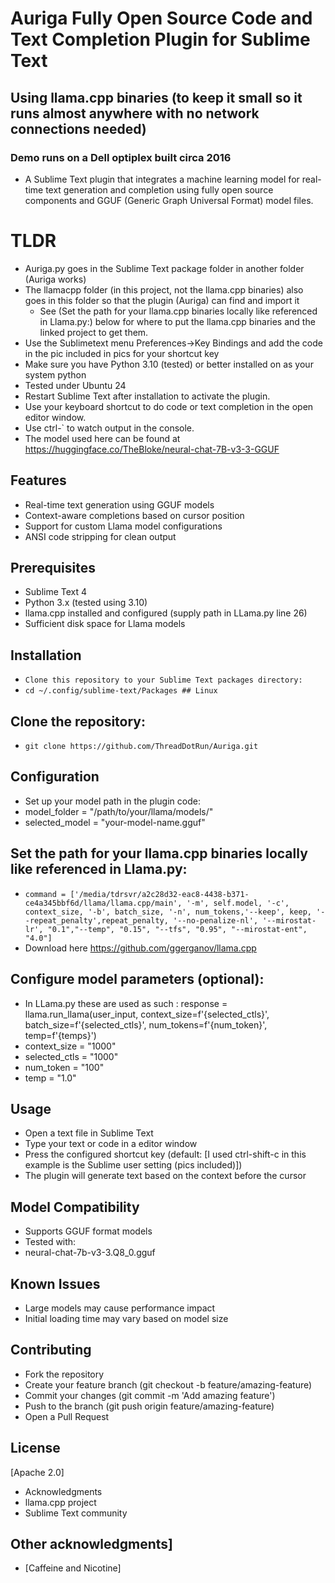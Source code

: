 # Auriga Fully Open Source Code and Text Completion Plugin for Sublime Text
## Using llama.cpp binaries (to keep it small so it runs almost anywhere with no network connections needed)
### Demo runs on a Dell optiplex built circa 2016
- A Sublime Text plugin that integrates a machine learning model for real-time text generation and completion using fully open source components and GGUF (Generic Graph Universal Format) model files.

# TLDR
- Auriga.py goes in the Sublime Text package folder in another folder (Auriga works)
- The llamacpp folder (in this project, not the llama.cpp binaries) also goes in this folder so that the plugin (Auriga) can find and import it
	- See (Set the path for your llama.cpp binaries locally like referenced in Llama.py:) below for where to put the llama.cpp binaries and the linked project to get them.
- Use the Sublimetext menu Preferences->Key Bindings and add the code in the pic included in pics for your shortcut key
- Make sure you have Python 3.10 (tested) or better installed on as your system python 
- Tested under Ubuntu 24
- Restart Sublime Text after installation to activate the plugin.
- Use your keyboard shortcut to do code or text completion in the open editor window.
- Use ctrl-` to watch output in the console.
- The model used here can be found at https://huggingface.co/TheBloke/neural-chat-7B-v3-3-GGUF

## Features
- Real-time text generation using GGUF models
- Context-aware completions based on cursor position
- Support for custom Llama model configurations
- ANSI code stripping for clean output
## Prerequisites
- Sublime Text 4
- Python 3.x (tested using 3.10)
- llama.cpp installed and configured (supply path in LLama.py line 26)
- Sufficient disk space for Llama models
## Installation
- ```Clone this repository to your Sublime Text packages directory:```
- ```cd ~/.config/sublime-text/Packages ## Linux```
## Clone the repository:
- ```git clone https://github.com/ThreadDotRun/Auriga.git```
## Configuration
- Set up your model path in the plugin code:
- model_folder = "/path/to/your/llama/models/"
- selected_model = "your-model-name.gguf"
## Set the path for your llama.cpp binaries locally like referenced in Llama.py:
- ```command = ['/media/tdrsvr/a2c28d32-eac8-4438-b371-ce4a345bbf6d/llama/llama.cpp/main', '-m', self.model, '-c', context_size, '-b', batch_size, '-n', num_tokens,'--keep', keep, '--repeat_penalty',repeat_penalty, '--no-penalize-nl', '--mirostat-lr', "0.1","--temp", "0.15", "--tfs", "0.95", "--mirostat-ent", "4.0"]```
- Download here https://github.com/ggerganov/llama.cpp
## Configure model parameters (optional):
- In LLama.py these are used as such : response = llama.run_llama(user_input, context_size=f'{selected_ctls}', batch_size=f'{selected_ctls}', num_tokens=f'{num_token}', temp=f'{temps}')
- context_size = "1000" 
- selected_ctls = "1000" 
- num_token = "100"
- temp = "1.0"
## Usage
- Open a text file in Sublime Text
- Type your text or code in a editor window
- Press the configured shortcut key (default: [I used ctrl-shift-c in this example is the Sublime user setting (pics included)])
- The plugin will generate text based on the context before the cursor
## Model Compatibility
- Supports GGUF format models
- Tested with:
- neural-chat-7b-v3-3.Q8_0.gguf
## Known Issues
- Large models may cause performance impact
- Initial loading time may vary based on model size
## Contributing
- Fork the repository
- Create your feature branch (git checkout -b feature/amazing-feature)
- Commit your changes (git commit -m 'Add amazing feature')
- Push to the branch (git push origin feature/amazing-feature)
- Open a Pull Request
## License
[Apache 2.0]
- Acknowledgments
- llama.cpp project
- Sublime Text community
## Other acknowledgments]
- [Caffeine and Nicotine]
